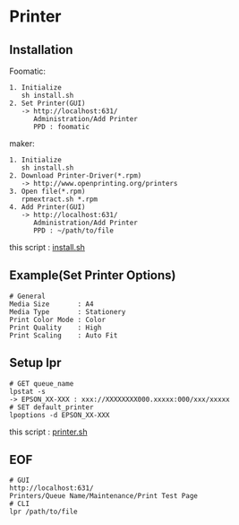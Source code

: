 # Printer

## Installation

Foomatic:

    1. Initialize
       sh install.sh
    2. Set Printer(GUI)
       -> http://localhost:631/
          Administration/Add Printer
          PPD : foomatic

maker:

    1. Initialize
       sh install.sh
    2. Download Printer-Driver(*.rpm)
       -> http://www.openprinting.org/printers
    3. Open file(*.rpm)
       rpmextract.sh *.rpm
    4. Add Printer(GUI)
       -> http://localhost:631/
          Administration/Add Printer
          PPD : ~/path/to/file

this script : [install.sh](https://github.com/ghsable/dotfiles/blob/master/bin/printer/install.sh)

## Example(Set Printer Options)

    # General
    Media Size       : A4
    Media Type       : Stationery
    Print Color Mode : Color
    Print Quality    : High
    Print Scaling    : Auto Fit

## Setup lpr

    # GET queue_name
    lpstat -s
    -> EPSON_XX-XXX : xxx://XXXXXXXX000.xxxxx:000/xxx/xxxxx
    # SET default_printer
    lpoptions -d EPSON_XX-XXX

this script : [printer.sh](https://github.com/ghsable/dotfiles/blob/master/bin/printer/printer.sh)

## EOF

    # GUI
    http://localhost:631/
    Printers/Queue Name/Maintenance/Print Test Page
    # CLI
    lpr /path/to/file

